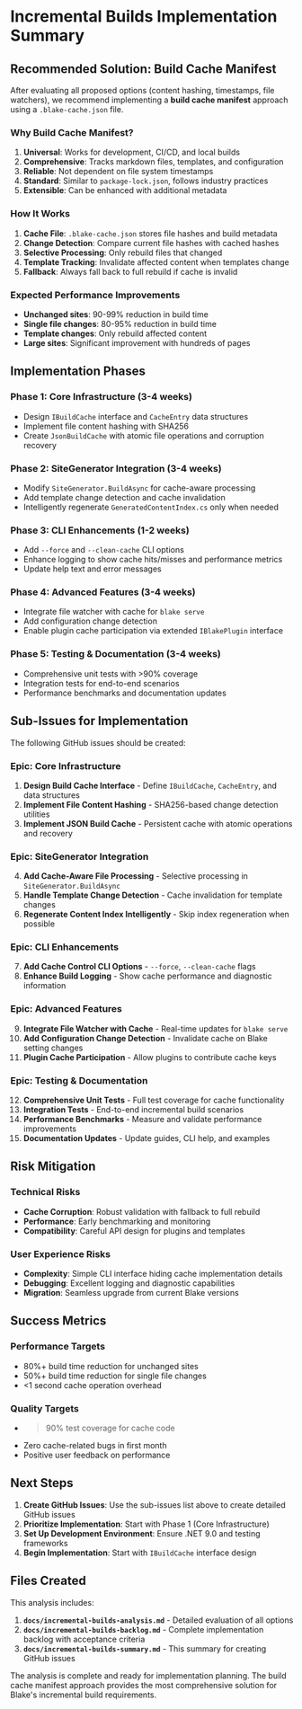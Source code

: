 # Incremental Builds Implementation Summary

## Recommended Solution: Build Cache Manifest

After evaluating all proposed options (content hashing, timestamps, file watchers), we recommend implementing a **build cache manifest** approach using a `.blake-cache.json` file.

### Why Build Cache Manifest?

1. **Universal**: Works for development, CI/CD, and local builds
2. **Comprehensive**: Tracks markdown files, templates, and configuration  
3. **Reliable**: Not dependent on file system timestamps
4. **Standard**: Similar to `package-lock.json`, follows industry practices
5. **Extensible**: Can be enhanced with additional metadata

### How It Works

1. **Cache File**: `.blake-cache.json` stores file hashes and build metadata
2. **Change Detection**: Compare current file hashes with cached hashes
3. **Selective Processing**: Only rebuild files that changed
4. **Template Tracking**: Invalidate affected content when templates change
5. **Fallback**: Always fall back to full rebuild if cache is invalid

### Expected Performance Improvements

- **Unchanged sites**: 90-99% reduction in build time
- **Single file changes**: 80-95% reduction in build time  
- **Template changes**: Only rebuild affected content
- **Large sites**: Significant improvement with hundreds of pages

## Implementation Phases

### Phase 1: Core Infrastructure (3-4 weeks)
- Design `IBuildCache` interface and `CacheEntry` data structures
- Implement file content hashing with SHA256
- Create `JsonBuildCache` with atomic file operations and corruption recovery

### Phase 2: SiteGenerator Integration (3-4 weeks)  
- Modify `SiteGenerator.BuildAsync` for cache-aware processing
- Add template change detection and cache invalidation
- Intelligently regenerate `GeneratedContentIndex.cs` only when needed

### Phase 3: CLI Enhancements (1-2 weeks)
- Add `--force` and `--clean-cache` CLI options
- Enhance logging to show cache hits/misses and performance metrics
- Update help text and error messages

### Phase 4: Advanced Features (3-4 weeks)
- Integrate file watcher with cache for `blake serve`
- Add configuration change detection
- Enable plugin cache participation via extended `IBlakePlugin` interface

### Phase 5: Testing & Documentation (3-4 weeks)
- Comprehensive unit tests with >90% coverage
- Integration tests for end-to-end scenarios
- Performance benchmarks and documentation updates

## Sub-Issues for Implementation

The following GitHub issues should be created:

### Epic: Core Infrastructure
1. **Design Build Cache Interface** - Define `IBuildCache`, `CacheEntry`, and data structures
2. **Implement File Content Hashing** - SHA256-based change detection utilities  
3. **Implement JSON Build Cache** - Persistent cache with atomic operations and recovery

### Epic: SiteGenerator Integration
4. **Add Cache-Aware File Processing** - Selective processing in `SiteGenerator.BuildAsync`
5. **Handle Template Change Detection** - Cache invalidation for template changes
6. **Regenerate Content Index Intelligently** - Skip index regeneration when possible

### Epic: CLI Enhancements
7. **Add Cache Control CLI Options** - `--force`, `--clean-cache` flags
8. **Enhance Build Logging** - Show cache performance and diagnostic information

### Epic: Advanced Features  
9. **Integrate File Watcher with Cache** - Real-time updates for `blake serve`
10. **Add Configuration Change Detection** - Invalidate cache on Blake setting changes
11. **Plugin Cache Participation** - Allow plugins to contribute cache keys

### Epic: Testing & Documentation
12. **Comprehensive Unit Tests** - Full test coverage for cache functionality
13. **Integration Tests** - End-to-end incremental build scenarios
14. **Performance Benchmarks** - Measure and validate performance improvements
15. **Documentation Updates** - Update guides, CLI help, and examples

## Risk Mitigation

### Technical Risks
- **Cache Corruption**: Robust validation with fallback to full rebuild
- **Performance**: Early benchmarking and monitoring
- **Compatibility**: Careful API design for plugins and templates

### User Experience Risks
- **Complexity**: Simple CLI interface hiding cache implementation details
- **Debugging**: Excellent logging and diagnostic capabilities
- **Migration**: Seamless upgrade from current Blake versions

## Success Metrics

### Performance Targets
- 80%+ build time reduction for unchanged sites
- 50%+ build time reduction for single file changes  
- <1 second cache operation overhead

### Quality Targets
- >90% test coverage for cache code
- Zero cache-related bugs in first month
- Positive user feedback on performance

## Next Steps

1. **Create GitHub Issues**: Use the sub-issues list above to create detailed GitHub issues
2. **Prioritize Implementation**: Start with Phase 1 (Core Infrastructure)
3. **Set Up Development Environment**: Ensure .NET 9.0 and testing frameworks
4. **Begin Implementation**: Start with `IBuildCache` interface design

## Files Created

This analysis includes:

1. **`docs/incremental-builds-analysis.md`** - Detailed evaluation of all options
2. **`docs/incremental-builds-backlog.md`** - Complete implementation backlog with acceptance criteria
3. **`docs/incremental-builds-summary.md`** - This summary for creating GitHub issues

The analysis is complete and ready for implementation planning. The build cache manifest approach provides the most comprehensive solution for Blake's incremental build requirements.
